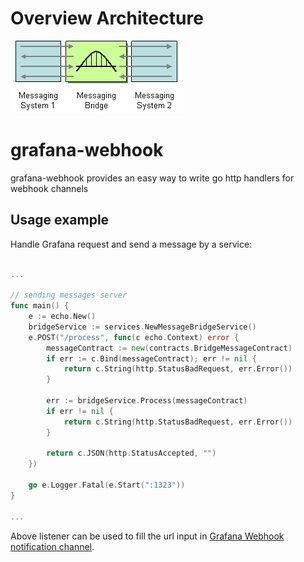 # Overview Architecture
![Image alt text](./images/MessagingBridge.gif)

# grafana-webhook
grafana-webhook provides an easy way to write go http handlers for webhook channels

## Usage example
Handle Grafana request and send a message by a service:

```go

...

// sending messages server
func main() {
	e := echo.New()
	bridgeService := services.NewMessageBridgeService()
	e.POST("/process", func(c echo.Context) error {
		messageContract := new(contracts.BridgeMessageContract)
		if err := c.Bind(messageContract); err != nil {
			return c.String(http.StatusBadRequest, err.Error())
		}

		err := bridgeService.Process(messageContract)
		if err != nil {
			return c.String(http.StatusBadRequest, err.Error())
		}

		return c.JSON(http.StatusAccepted, "")
	})

	go e.Logger.Fatal(e.Start(":1323"))
}

...

```

Above listener can be used to fill the url input in [Grafana Webhook notification channel](http://docs.grafana.org/alerting/notifications/#webhook).